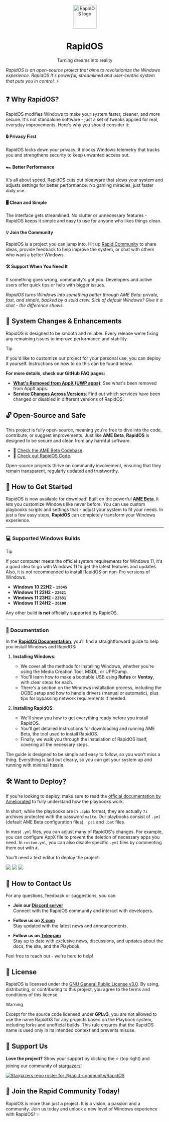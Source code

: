 <p align="center"><a href="https://github.com/rapid-community/RapidOS"><img src="https://i.imgur.com/M2N83g1.png" alt="RapidOS logo" width="75"/></a></p>
<h1 align="center">RapidOS</h1>
<p align="center">Turning dreams into reality</p>

*RapidOS is an open-source project that aims to revolutionize the Windows experience. RapidOS it's powerful, streamlined and user-centric system that puts you in control.* ⚡

## ❓ Why RapidOS?

RapidOS modifies Windows to make your system faster, cleaner, and more secure. It's not standalone software - just a set of tweaks applied for real, everyday improvements. Here's why you should consider it:

#### 🔒 Privacy First
RapidOS locks down your privacy. It blocks Windows telemetry that tracks you and strengthens security to keep unwanted access out.

#### 🏎️ Better Performance
It's all about speed. RapidOS cuts out bloatware that slows your system and adjusts settings for better performance. No gaming miracles, just faster daily use.

#### 🖥️ Clean and Simple
The interface gets streamlined. No clutter or unnecessary features - RapidOS keeps it simple and easy to use for anyone who likes things clean.

#### 💡 Join the Community
RapidOS is a project you can jump into. Hit up [Rapid Community](https://dsc.gg/rapid-community) to share ideas, provide feedback to help improve the system, or chat with others who want a better Windows.

#### 🛠️ Support When You Need It
If something goes wrong, community's got you. Developers and active users offer quick tips or help with bigger issues.

*RapidOS turns Windows into something better through AME Beta: private, fast, and simple, backed by a solid crew. Sick of default Windows? Give it a shot - the difference shows.*

## 🔧 System Changes & Enhancements

RapidOS is designed to be smooth and reliable. Every release we're fixing any remaining issues to improve performance and stability.

>[!Tip]
>
>If you'd like to customize our project for your personal use, you can deploy it yourself. Instructions on how to do this can be found below.

**For more details, check our GitHub FAQ pages:**

- **[What's Removed from AppX (UWP apps)](https://github.com/rapid-community/RapidOS/blob/main/Readme%20Collection/AppX%20README.md)**: See what's been removed from AppX apps.
- **[Service Changes Across Versions](https://github.com/rapid-community/RapidOS/blob/main/Readme%20Collection/Services%20README.md)**: Find out which services have been changed or disabled in different versions of RapidOS.

## 🔓 Open-Source and Safe

This project is fully open-source, meaning you're free to dive into the code, contribute, or suggest improvements. Just like **AME Beta**, **RapidOS** is designed to be secure and clean from any harmful software.

- 🔗 [Check the AME Beta Codebase](https://github.com/Ameliorated-LLC/trusted-uninstaller-cli/tree/master/TrustedUninstaller.CLI).
- 🔗 [Check out RapidOS Code](https://github.com/rapid-community/RapidOS/tree/main/RapidOS%20Sources).

Open-source projects thrive on community involvement, ensuring that they remain transparent, regularly updated and trustworthy.

## 🔨 How to Get Started

RapidOS is now available for download! Built on the powerful **[AME Beta](https://ameliorated.io/)**, it lets you customize Windows like never before. You can use custom playbooks scripts and settings that - adjust your system to fit your needs. In just a few easy steps, **RapidOS** can completely transform your Windows experience.

---

### 💻 Supported Windows Builds

>[!Tip]
>
>If your computer meets the official system requirements for Windows 11, it's a good idea to go with Windows 11 to get the latest features and updates. Also, it is not recommended to install RapidOS on non-Pro versions of Windows.

- **Windows 10 22H2 - `19045`**
- **Windows 11 22H2 - `22621`**
- **Windows 11 23H2 - `22631`**
- **Windows 11 24H2 - `26100`**

Any other build **is not** officially supported by RapidOS.

---

### 📜 Documentation

In the [**RapidOS Documentation**](https://docs.rapid-community.ru/), you'll find a straightforward guide to help you install Windows and RapidOS:

1. **Installing Windows**:
   - We cover all the methods for installing Windows, whether you're using the Media Creation Tool, MSDL, or UPPDump.
   - You'll learn how to make a bootable USB using **Rufus** or **Ventoy**, with clear steps for each.
   - There's a section on the Windows installation process, including the OOBE setup and how to handle drivers (manual or automatic), plus tips for bypassing network requirements if needed.

2. **Installing RapidOS**:
   - We'll show you how to get everything ready before you install RapidOS.
   - You'll get detailed instructions for downloading and running AME Beta, the tool used to install RapidOS.
   - Finally, we walk you through the installation of RapidOS itself, covering all the necessary steps.

The guide is designed to be simple and easy to follow, so you won't miss a thing. Everything is laid out clearly, so you can get your system up and running with minimal hassle.

## 🛠️ Want to Deploy?

If you're looking to deploy, make sure to read the [official documentation by Ameliorated](https://docs.ameliorated.io/) to fully understand how the playbooks work.

In short, while the playbooks are in `.apbx` format, they are actually `7z` archives protected with the password `malte`.
Our playbooks consist of `.yml` (default AME Beta configuration files), `.ps1` and `.bat` files.

In most `.yml` files, you can adjust many of RapidOS's changes. For example, you can configure AppX file to prevent the deletion of necessary apps you need. In `custom.yml`, you can also disable specific `.yml` files by commenting them out with `#`.

You'll need a text editor to deploy the project:

<a href="https://www.sublimetext.com"><img src="https://img.shields.io/badge/sublime_text-%23575757.svg?style=for-the-badge&logo=sublime-text&logoColor=important"></a>
<a href="https://notepad-plus-plus.org"><img src="https://img.shields.io/badge/Notepad++-90E59A.svg?style=for-the-badge&logo=notepad%2b%2b&logoColor=black"></a>
<a href="https://code.visualstudio.com"><img src="https://img.shields.io/badge/Visual%20Studio%20Code-0078d7.svg?style=for-the-badge&logo=visual-studio-code&logoColor=white"></a>

## 📧 How to Contact Us

For any questions, feedback or suggestions, you can:

- **Join our [Discord server](https://dsc.gg/rapid-community)**  
  Connect with the RapidOS community and interact with developers.

- **Follow us on [X.com](https://x.com/community_rapid)**  
  Stay updated with the latest news and announcements.

- **Follow us on [Telegram](https://t.me/rapid_community)**  
  Stay up to date with exclusive news, discussions, and updates about the docs, the site, and the Playbook.

Feel free to reach out - we're here to help!

## 📝 License

RapidOS is licensed under the [GNU General Public License v3.0](https://github.com/rapid-community/RapidOS/blob/main/LICENSE). By using, distributing, or contributing to this project, you agree to the terms and conditions of this license.

>[!Warning]
>
>Except for the source code licensed under **GPLv3**, you are not allowed to use the name RapidOS for any projects based on the Playbook system, including forks and unofficial builds. This rule ensures that the RapidOS name is used only in its intended context and prevents misuse.

## 🌟 Support Us

**Love the project?** Show your support by clicking the ⭐ (top right) and joining our community of [stargazers](https://github.com/rapid-community/RapidOS/stargazers)!

[![Stargazers repo roster for @rapid-community/RapidOS](https://reporoster.com/stars/dark/rapid-community/RapidOS)](https://github.com/rapid-community/RapidOS/stargazers)

## 🌊 Join the Rapid Community Today!

RapidOS is more than just a project. It is a vision, a passion and a community.
Join us today and unlock a new level of Windows experience with RapidOS! ✨